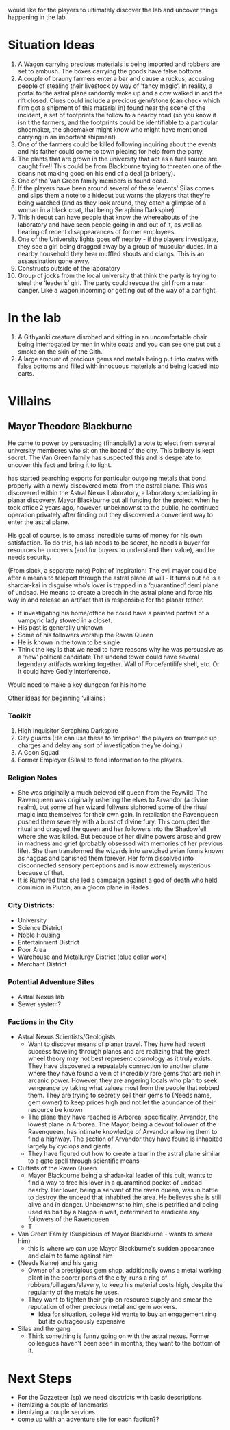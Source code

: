 would like for the players to ultimately discover the lab and uncover things happening in the lab.

# Situation Ideas

1. A Wagon carrying precious materials is being imported and robbers are set to ambush. The boxes carrying the goods have false bottoms.
1. A couple of brauny farmers enter a bar and cause a ruckus, accusing people of stealing their livestock by way of 'fancy magic'. In reality, a portal to the astral plane randomly woke up and a cow walked in and the rift closed. Clues could include a precious gem/stone (can check which firm got a shipment of this material in) found near the scene of the incident, a set of footprints the follow to a nearby road (so you know it isn't the farmers, and the footprints could be identifiable to a particular shoemaker, the shoemaker might know who might have mentioned carrying in an important shipment)
1. One of the farmers could be killed following inquiring about the events and his father could come to town pleaing for help from the party.
1. The plants that are grown in the university that act as a fuel source are caught fire!! This could be from Blackburne trying to threaten one of the deans not making good on his end of a deal (a bribery).
1. One of the Van Green family members is found dead.
1. If the players have been around several of these 'events' Silas comes and slips them a note to a hideout but warns the players that they're being watched (and as they look around, they catch a glimpse of a woman in a black coat, that being Seraphina Darkspire)
1. This hideout can have people that know the whereabouts of the laboratory and have seen people going in and out of it, as well as hearing of recent disappearances of former employees.
1. One of the University lights goes off nearby - if the players investigate, they see a girl being dragged away by a group of muscular dudes. In a nearby household they hear muffled shouts and clangs. This is an assassination gone awry. 
1. Constructs outside of the laboratory
1. Group of jocks from the local university that think the party is trying to steal the ‘leader’s’ girl. The party could rescue the girl from a near danger. Like a wagon incoming or getting out of the way of a bar fight.

# In the lab

1. A Githyanki creature disrobed and sitting in an uncomfortable chair being interrogated by men in white coats and you can see one put out a smoke on the skin of the Gith.
1. A large amount of precious gems and metals being put into crates with false bottoms and filled with innocuous materials and being loaded into carts.

# Villains

## Mayor Theodore Blackburne 

He came to power by persuading (financially) a vote to elect from several university memberes who sit on the board of the city. This bribery is kept secret. The Van Green family has suspected this and is desperate to uncover this fact and bring it to light.

has started searching exports for particular outgoing metals that bond properly with a newly discovered metal from the astral plane. This was discovered within the Astral Nexus Laboratory, a laboratory specializing in planar discovery. Mayor Blackburne cut all funding for the project when he took office 2 years ago, however, unbeknownst to the public, he continued operation privately after finding out they discovered a convenient way to enter the astral plane.

His goal of course, is to amass incredible sums of money for his own satisfaction. To do this, his lab needs to be secret, he needs a buyer for resources he uncovers (and for buyers to understand their value), and he needs security.

(From slack, a separate note) Point of inspiration: The evil mayor could be after a means to teleport through the astral plane at will - It turns out he is a shardar-kai in disguise who’s lover is trapped in a ‘quarantined’ demi plane of undead. He means to create a breach in the astral plane and force his way in and release an artifact that is responsible for the planar tether.
- If investigating his home/office he could have a painted portrait of a vampyric lady stowed in a closet.
- His past is generally unknown
- Some of his followers worship the Raven Queen
- He is known in the town to be single
- Think the key is that we need to have reasons why he was persuasive as a ‘new’ political candidate
The undead tower could have several legendary artifacts working together. Wall of Force/antilife shell, etc. Or it could have Godly interference.

Would need to make a key dungeon for his home

Other ideas for beginning ‘villains’:


### Toolkit

1. High Inquisitor Seraphina Darkspire
1. City guards (He can use these to 'imprison' the players on trumped up charges and delay any sort of investigation they're doing.)
1. A Goon Squad
1. Former Employer (Silas) to feed information to the players.

### Religion Notes
- She was originally a much beloved elf queen from the Feywild. The Ravenqueen was originally ushering the elves to Arvandor (a divine realm), but some of her wizard follwers siphoned some of the ritual magic into themselves for their own gain. In retaliation the Ravenqueen pushed them severely with a burst of divine fury. This corrupted the ritual and dragged the queen and her followers into the Shadowfell where she was killed. But because of her divine powers arose and grew in madness and grief (probably obsessed with memories of her previous life). She then transformed the wizards into wretched avian forms known as nagpas and banished them forever. Her form dissolved into disconnected sensory perceptions and is now extremely mysterious because of that.
- It is Rumored that she led a campaign against a god of death who held dominion in Pluton, an a gloom plane in Hades

### City Districts:
- University
- Science District
- Noble Housing
- Entertainment District
- Poor Area
- Warehouse and Metallurgy District (blue collar work)
- Merchant District

### Potential Adventure Sites
- Astral Nexus lab
- Sewer system?

### Factions in the City
- Astral Nexus Scientists/Geologists
    - Want to discover means of planar travel. They have had recent success traveling through planes and are realizing that the great wheel theory may not best represent cosmology as it truly exists. They have discovered a repeatable connection to another plane where they have found a vein of incredibly rare gems that are rich in arcanic power. However, they are angering locals who plan to seek vengeance by taking what values most from the people that robbed them. They are trying to secretly sell their gems to (Needs name, gem owner) to keep prices high and not let the abundance of their resource be known
    - The plane they have reached is Arborea, specifically, Arvandor, the lowest plane in Arborea. The Mayor, being a devout follower of the Ravenqueen, has intimate knowledge of Arvandor allowing them to find a highway. The section of Arvandor they have found is inhabited largely by cyclops and giants.
    - They have figured out how to create a tear in the astral plane similar to a gate spell through scientific means
- Cultists of the Raven Queen
    - Mayor Blackburne being a shadar-kai leader of this cult, wants to find a way to free his lover in a quarantined pocket of undead nearby. Her lover, being a servant of the raven queen, was in battle to destroy the undead that inhabited the area. He believes she is still alive and in danger. Unbeknownst to him, she is petrified and being used as bait by a Nagpa in wait, determined to eradicate any followers of the Ravenqueen.
    - T
- Van Green Family (Suspicious of Mayor Blackburne - wants to smear him)
    - this is where we can use Mayor Blackburne's sudden appearance and claim to fame against him
- (Needs Name) and his gang
    - Owner of a prestigious gem shop, additionally owns a metal working plant in the poorer parts of the city, runs a ring of robbers/pillagers/slavery, to keep his material costs high, despite the regularity of the metals he uses.
    - They want to tighten their grip on resource supply and smear the reputation of other precious metal and gem workers.
        - Idea for situation, college kid wants to buy an engagement ring but its outrageously expensive
- Silas and the gang
    - Think something is funny going on with the astral nexus. Former colleagues haven't been seen in months, they want to the bottom of it.


# Next Steps
- For the Gazzeteer (sp) we need disctricts with basic descriptions
- itemizing a couple of landmarks
- itemizing a couple services
- come up with an adventure site for each faction??